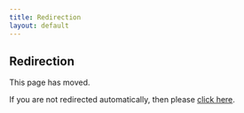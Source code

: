 ```yaml
---
title: Redirection
layout: default
---
```

## Redirection

This page has moved.

If you are not redirected automatically, then please [click here](aktivitaeten/outdoor-activities.html).
